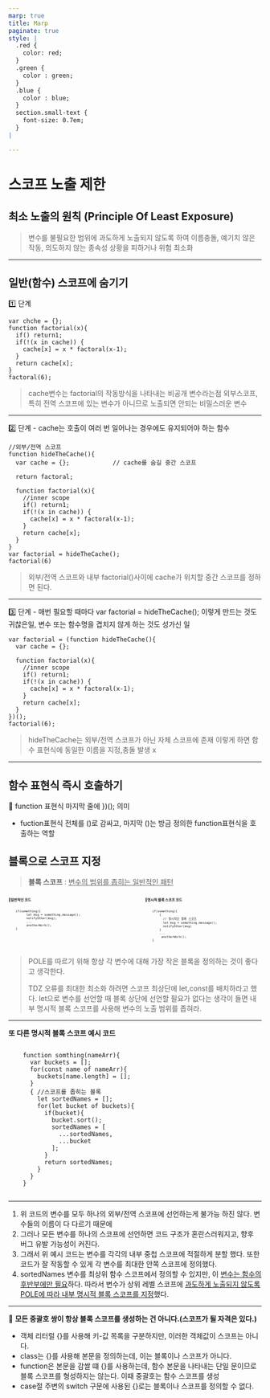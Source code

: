 ```yaml
---
marp: true
title: Marp
paginate: true
style: |
  .red {
    color: red;
  }
  .green {
    color : green;
  }
  .blue {
    color : blue;
  }
  section.small-text {
    font-size: 0.7em;
  }
|

---
```


# 스코프 노출 제한

## 최소 노출의 원칙 (Principle Of Least Exposure)

> 변수를 불필요한 범위에 과도하게 노출되지 않도록 하여 이름충돌, 예기치 않은 작동, 의도하지 않는 종속성 상황을 피하거나 위험 최소화

---

## 일반(함수) 스코프에 숨기기

1️⃣ 단계

```
var chche = {};
function factorial(x){
  if() return1;
  if(!(x in cache)) {
    cache[x] = x * factoral(x-1);
  }
  return cache[x];
}
factoral(6);
```

> cache변수는 factorial의 작동방식을 나타내는 비공개 변수라는점
> 외부스코프, 특히 전역 스코프에 있는 변수가 아니므로 노출되면 안되는 비밀스러운 변수

---

2️⃣ 단계 - cache는 호출이 여러 번 일어나는 경우에도 유지되어야 하는 함수

```
//외부/전역 스코프
function hideTheCache(){
  var cache = {};            // cache를 숨길 중간 스코프

  return factoral;

  function factorial(x){
    //inner scope
    if() return1;
    if(!(x in cache)) {
      cache[x] = x * factoral(x-1);
    }
    return cache[x];
  }
}
var factorial = hideTheCache();
factorial(6)
```

> 외부/전역 스코프와 내부 factorial()사이에 cache가 위치할 중간 스코프를 정하면 된다.

---

3️⃣ 단계 - 매번 필요할 때마다 var factorial = hideTheCache(); 이렇게 만드는 것도 귀찮은일, 변수 또는 함수명을 겹치지 않게 하는 것도 성가신 일

```
var factorial = (function hideTheCache(){
  var cache = {};

  function factorial(x){
    //inner scope
    if() return1;
    if(!(x in cache)) {
      cache[x] = x * factoral(x-1);
    }
    return cache[x];
  }
})();
factorial(6);
```

> hideTheCache는 외부/전역 스코프가 아닌 자체 스코프에 존재
> 이렇게 하면 함수 표현식에 동일한 이름을 지정,충돌 발생 x

---

## 함수 표현식 즉시 호출하기

📌 function 표현식 마지막 줄에 })(); 의미

- fuction표현식 전체를 ()로 감싸고, 마지막 ()는 방금 정의한 function표현식을 호출하는 역할

## 블록으로 스코프 지정

> <strong>블록 스코프</strong> : <u>변수의 범위를 좁히는 일반적인 패턴</u>

<div style="display: flex; gap: 20px; font-size: 0.5em;" class='small-text'>

<div style="flex: 1;">
  <p><strong>일반적인 코드</strong></p>
  <pre><code class="language-js">
    if(something){
          let msg = something.message();
          notifyOther(msg);
          ...
          anotherWork();
    }
  </code></pre>
</div>

---

<div style="flex: 1;">
  <p><strong>명시적 블록 스코프 코드</strong></p>
  <pre><code class="language-js">
    if(something){
        {
          // 명시적인 블록 스코프
          let msg = something.message();
          notifyOther(msg)
        }
        ...
         anotherWork();
    }
  </code></pre>
</div>

</div>

> POLE를 따르기 위해 항상 각 변수에 대해 가장 작은 블록을 정의하는 것이 좋다고 생각한다.
>
> TDZ 오류를 최대한 최소화 하려면 스코프 최상단에 let,const를 배치하라고 했다.
> let으로 변수를 선언할 때 블록 상단에 선언할 필요가 없다는 생각이 들면 내부 명시적 블록 스코프를 사용해 변수의 노출 범위를 좁혀라.

---

<div style="flex: 1;">
  <p><strong>또 다른 명시적 블록 스코프 예시 코드</strong></p>
  <pre><code class="language-js">
    function somthing(nameArr){
      var buckets = [];
      for(const name of nameArr){
        buckets[name.length] = [];
      }
      { //스코프를 좁히는 블록
        let sortedNames = [];
        for(let bucket of buckets){
          if(bucket){
            bucket.sort();
            sortedNames = [
              ...sortedNames,
              ...bucket
            ];
          }
          return sortedNames;
        }
      }
    }
  </code></pre>
</div>

---

1. 위 코드의 변수를 모두 하나의 외부/전역 스코프에 선언하는게 불가능 하진 않다. 변수들의 이름이 다 다르기 때문에
2. 그러나 모든 변수를 하나의 스코프에 선언하면 코드 구조가 혼란스러워지고, 향후 버그 유발 가능성이 커진다.
3. 그래서 위 예시 코드는 변수를 각각의 내부 중첩 스코프에 적절하게 분할 했다. 또한 코드가 잘 작동할 수 있게 각 변수를 최대한 안쪽 스코프에 정의했다.
4. sortedNames 변수를 최상위 함수 스코프에서 정의할 수 있지만, 이 <u>변수는 함수의 후반부에만 필요</u>하다. 따라서 변수가 상위 레벨 스코프에 <u>과도하게 노출되지 않도록 POLE에 따라 내부 명시적 블록 스코프를 지정</u>했다.

---

📍 <strong>모든 중괄호 쌍이 항상 블록 스코프를 생성하는 건 아니다.(스코프가 될 자격은 있다.)</strong>

- 객체 리터럴 {}를 사용해 키-값 목록을 구분하지만, 이러한 객체값이 스코프는 아니다.
- class는 {}를 사용해 본문을 정의하는데, 이는 블록이나 스코프가 아니다.
- function은 본문을 감쌀 떄 {}를 사용하는데, 함수 본문을 나타내는 단일 문이므로 블록 스코프를 형성하지는 않는다. 이때 중괄호는 함수 스코프를 생성
- case절 주변의 switch 구문에 사용된 {}로는 블록이나 스코프를 정의할 수 없다.
